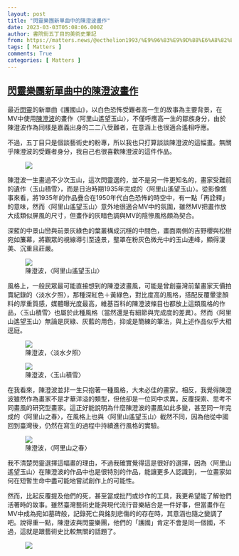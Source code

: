 ```yaml
---
layout: post
title: "閃靈樂團新單曲中的陳澄波畫作"
date: 2023-03-03T05:08:06.000Z
author: 書院街五丁目的美術史筆記
from: https://matters.news/@ecthelion1993/%E9%96%83%E9%9D%88%E6%A8%82%E5%9C%98%E6%96%B0%E5%96%AE%E6%9B%B2%E4%B8%AD%E7%9A%84%E9%99%B3%E6%BE%84%E6%B3%A2%E7%95%AB%E4%BD%9C-bafybeidfcimbx7wtjpiy7gap47w54fyfucc3g6crky6dzxcw4wfyfwrtqq
tags: [ Matters ]
comments: True
categories: [ Matters ]
---
```

<!--1677820086000-->
[閃靈樂團新單曲中的陳澄波畫作](https://matters.news/@ecthelion1993/%E9%96%83%E9%9D%88%E6%A8%82%E5%9C%98%E6%96%B0%E5%96%AE%E6%9B%B2%E4%B8%AD%E7%9A%84%E9%99%B3%E6%BE%84%E6%B3%A2%E7%95%AB%E4%BD%9C-bafybeidfcimbx7wtjpiy7gap47w54fyfucc3g6crky6dzxcw4wfyfwrtqq)
------

<div>
<p>最近<a href="https://www.facebook.com/hashtag/%E9%96%83%E9%9D%88?__eep__=6&__cft__[0]=AZVC7GG1A2rzOw7uUasPumWxFJ0aPqR67mYSLr_5kNce8QD3YtznjeVZI3TAjh4YBBWli_HUOG1BpMMLDFz1m_p6ebOa1P8SN13QrutVPlUeXwilVuhIIs4JZUT6ThDqhzjsBr0vj9XChTns_BB3bk69icyyJPrCtDUd_X3Et2cdz8HqWQbS4__b3IrzbAFlCfo&__tn__=*NK-R" rel="noopener noreferrer" target="_blank">閃靈</a>的新單曲《護國山》，以白色恐怖受難者高一生的故事為主要背景，在MV中使用<a href="https://www.facebook.com/hashtag/%E9%99%B3%E6%BE%84%E6%B3%A2?__eep__=6&__cft__[0]=AZVC7GG1A2rzOw7uUasPumWxFJ0aPqR67mYSLr_5kNce8QD3YtznjeVZI3TAjh4YBBWli_HUOG1BpMMLDFz1m_p6ebOa1P8SN13QrutVPlUeXwilVuhIIs4JZUT6ThDqhzjsBr0vj9XChTns_BB3bk69icyyJPrCtDUd_X3Et2cdz8HqWQbS4__b3IrzbAFlCfo&__tn__=*NK-R" rel="noopener noreferrer" target="_blank">陳澄波</a>的畫作〈阿里山遙望玉山〉，不僅呼應高一生的鄒族身分，由於陳澄波作為同樣是嘉義出身的二二八受難者，在意涵上也很適合遙相呼應。</p><p>不過，五丁目只是個談藝術史的粉專，所以我也只打算談談陳澄波的這幅畫。無關乎陳澄波的受難者身分，我自己也很喜歡陳澄波的這件作品。</p><figure class="image"><img src="https://assets.matters.news/embed/13b90bb5-1e39-4cfd-8e95-471b0ed1a628.jpeg" data-asset-id="13b90bb5-1e39-4cfd-8e95-471b0ed1a628" referrerpolicy="no-referrer"><figcaption><span></span></figcaption></figure><p>陳澄波一生畫過不少次玉山，這次閃靈選的，並不是另一件更知名的，畫家受難前的遺作〈玉山積雪〉，而是日治時期1935年完成的〈阿里山遙望玉山〉。從影像敘事來看，將1935年的作品疊合在1950年代白色恐怖的時空中，有一點「再詮釋」的意味，然而〈阿里山遙望玉山〉意外地很適合MV中的氛圍，雖然MV把畫作放大成類似屏風的尺寸，但畫作的灰暗色調與MV的陰慘風格頗為契合。</p><p>深藍的中景山巒與前景灰綠色的葉叢構成沉穩的中間色，畫面兩側的吉野櫻與松樹宛如簾幕，將觀眾的視線導引至遠景，壟罩在粉灰色微光中的玉山連峰，顯得淒美、沉重且莊嚴。</p><figure class="image"><img src="https://assets.matters.news/embed/9700458e-757e-4f56-81fb-f7799c72d031.jpeg" data-asset-id="9700458e-757e-4f56-81fb-f7799c72d031" referrerpolicy="no-referrer"><figcaption><span>陳澄波，〈阿里山遙望玉山〉</span></figcaption></figure><p>風格上，一般民眾最可能直接想到的陳澄波畫風，可能是曾創臺灣前輩畫家天價拍賣紀錄的〈淡水夕照〉，那種深紅色＋黃綠色，對比度高的風格，搭配反覆暈塗顏料的厚重質感，媒體曝光度最高，維基百科的陳澄波條目也都放上這類風格的作品，〈玉山積雪〉也屬於此種風格（當然還是有細節與完成度的差異）。然而〈阿里山遙望玉山〉無論是灰綠、灰藍的用色，抑或是簡練的筆法，與上述作品似乎大相逕庭。</p><figure class="image"><img src="https://assets.matters.news/embed/a085a41e-f476-4958-b9a1-9b05869e1a2e.jpeg" data-asset-id="a085a41e-f476-4958-b9a1-9b05869e1a2e" referrerpolicy="no-referrer"><figcaption><span>陳澄波，〈淡水夕照〉</span></figcaption></figure><figure class="image"><img src="https://assets.matters.news/embed/133130c2-6f50-49e2-b623-fcd133eb5667.jpeg" data-asset-id="133130c2-6f50-49e2-b623-fcd133eb5667" referrerpolicy="no-referrer"><figcaption><span>陳澄波，〈玉山積雪〉</span></figcaption></figure><p>在我看來，陳澄波並非一生只抱著一種風格，大未必佳的畫家。相反，我覺得陳澄波雖然作為畫家不是才華洋溢的類型，但他卻是一位同中求異，反覆探索、思考不同畫風的研究型畫家。這正好能說明為什麼陳澄波的畫風如此多變，甚至同一年完成的〈阿里山之春〉，在風格上也與〈阿里山遙望玉山〉截然不同，因為他從中國回到臺灣後，仍然在寫生的過程中持續進行風格的實驗。</p><figure class="image"><img src="https://assets.matters.news/embed/31105315-a8f9-44b3-9c7c-7862a37e8784.jpeg" data-asset-id="31105315-a8f9-44b3-9c7c-7862a37e8784" referrerpolicy="no-referrer"><figcaption><span>陳澄波，〈阿里山之春〉</span></figcaption></figure><p>我不清楚閃靈選擇這幅畫的理由，不過我確實覺得這是很好的選擇，因為〈阿里山遙望玉山〉在陳澄波的作品中也是很特別的作品，能讓更多人認識到，一位畫家如何在短暫生命中盡可能地嘗試創作上的可能性。</p><p>然而，比起反覆提及他們的死，甚至當成批鬥或炒作的工具，我更希望能了解他們活著時的故事。雖然臺灣藝術史能與現代流行音樂結合是一件好事，但當畫作在MV中成為宛如墓碑般，記錄死亡與銘刻悲傷的的存在時，其意涵也隨之變調了吧。說得重一點，陳澄波與閃靈樂團，他們的「護國」肯定不會是同一個國，不過，這就是跟藝術史比較無關的話題了。</p><figure class="image"><img src="https://assets.matters.news/embed/57142f58-b558-4590-a22e-68f7e2645615.jpeg" data-asset-id="57142f58-b558-4590-a22e-68f7e2645615" referrerpolicy="no-referrer"><figcaption><span></span></figcaption></figure><p><br></p>
</div>
